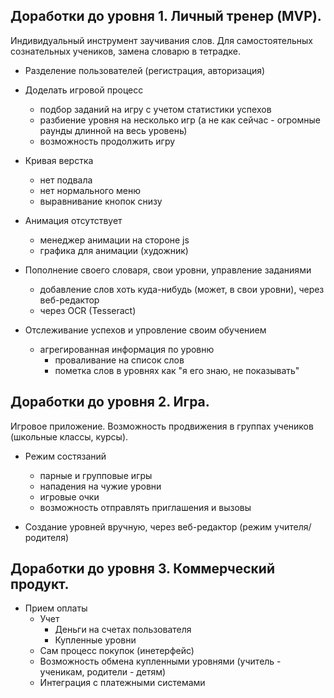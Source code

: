 ## Доработки до уровня 1. Личный тренер (MVP).

Индивидуальный инструмент заучивания слов. Для самостоятельных сознательных учеников,
замена словарю в тетрадке.

- Разделение пользователей (регистрация, авторизация)


- Доделать игровой процесс
    - подбор заданий на игру с учетом статистики успехов
    - разбиение уровня на несколько игр (а не как сейчас - огромные раунды длинной  на весь уровень)
    - возможность продолжить игру


- Кривая верстка
    - нет подвала
    - нет нормального меню
    - выравнивание кнопок снизу


- Анимация отсутствует
    - менеджер анимации на стороне js
    - графика для анимации (художник)


- Пополнение своего словаря, свои уровни, управление заданиями
    - добавление слов хоть куда-нибудь (может, в свои уровни), через веб-редактор
    - через OCR (Tesseract)


- Отслеживание успехов и упровление своим обучением
    - агрегированная информация по уровню
        - проваливание на список слов
        - пометка слов в уровнях как "я его знаю, не показывать"

## Доработки до уровня 2. Игра.

Игровое приложение. Возможность продвижения в группах учеников (школьные классы, курсы).

- Режим состязаний
    - парные и групповые игры
    - нападения на чужие уровни
    - игровые очки
    - возможность отправлять приглашения и вызовы


- Создание уровней вручную, через веб-редактор (режим учителя/родителя)

## Доработки до уровня 3. Коммерческий продукт.

- Прием оплаты
    - Учет
        - Деньги на счетах пользователя
        - Купленные уровни
    - Сам процесс покупок (инетерфейс)
    - Возможность обмена купленными уровнями (учитель - ученикам, родители - детям)
    - Интеграция с платежными системами
